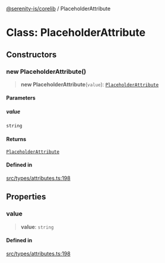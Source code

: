 [@serenity-is/corelib](../README.md) / PlaceholderAttribute

# Class: PlaceholderAttribute

## Constructors

### new PlaceholderAttribute()

> **new PlaceholderAttribute**(`value`): [`PlaceholderAttribute`](PlaceholderAttribute.md)

#### Parameters

##### value

`string`

#### Returns

[`PlaceholderAttribute`](PlaceholderAttribute.md)

#### Defined in

[src/types/attributes.ts:198](https://github.com/serenity-is/serenity/blob/master/packages/corelib/src/types/attributes.ts#L198)

## Properties

### value

> **value**: `string`

#### Defined in

[src/types/attributes.ts:198](https://github.com/serenity-is/serenity/blob/master/packages/corelib/src/types/attributes.ts#L198)
